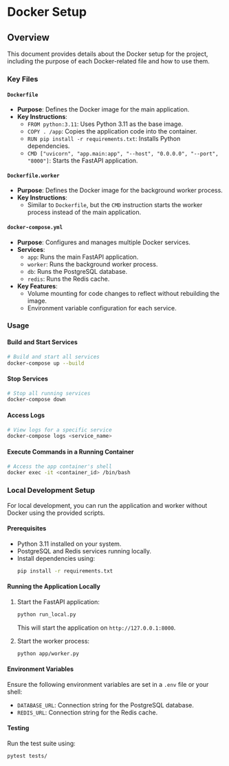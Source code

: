 # Docker Setup

## Overview
This document provides details about the Docker setup for the project, including the purpose of each Docker-related file and how to use them.

### Key Files

#### `Dockerfile`
- **Purpose**: Defines the Docker image for the main application.
- **Key Instructions**:
  - `FROM python:3.11`: Uses Python 3.11 as the base image.
  - `COPY . /app`: Copies the application code into the container.
  - `RUN pip install -r requirements.txt`: Installs Python dependencies.
  - `CMD ["uvicorn", "app.main:app", "--host", "0.0.0.0", "--port", "8000"]`: Starts the FastAPI application.

#### `Dockerfile.worker`
- **Purpose**: Defines the Docker image for the background worker process.
- **Key Instructions**:
  - Similar to `Dockerfile`, but the `CMD` instruction starts the worker process instead of the main application.

#### `docker-compose.yml`
- **Purpose**: Configures and manages multiple Docker services.
- **Services**:
  - `app`: Runs the main FastAPI application.
  - `worker`: Runs the background worker process.
  - `db`: Runs the PostgreSQL database.
  - `redis`: Runs the Redis cache.
- **Key Features**:
  - Volume mounting for code changes to reflect without rebuilding the image.
  - Environment variable configuration for each service.

### Usage

#### Build and Start Services
```bash
# Build and start all services
docker-compose up --build
```

#### Stop Services
```bash
# Stop all running services
docker-compose down
```

#### Access Logs
```bash
# View logs for a specific service
docker-compose logs <service_name>
```

#### Execute Commands in a Running Container
```bash
# Access the app container's shell
docker exec -it <container_id> /bin/bash
```

### Local Development Setup

For local development, you can run the application and worker without Docker using the provided scripts.

#### Prerequisites
- Python 3.11 installed on your system.
- PostgreSQL and Redis services running locally.
- Install dependencies using:
  ```bash
  pip install -r requirements.txt
  ```

#### Running the Application Locally
1. Start the FastAPI application:
   ```bash
   python run_local.py
   ```
   This will start the application on `http://127.0.0.1:8000`.

2. Start the worker process:
   ```bash
   python app/worker.py
   ```

#### Environment Variables
Ensure the following environment variables are set in a `.env` file or your shell:
- `DATABASE_URL`: Connection string for the PostgreSQL database.
- `REDIS_URL`: Connection string for the Redis cache.

#### Testing
Run the test suite using:
```bash
pytest tests/
```